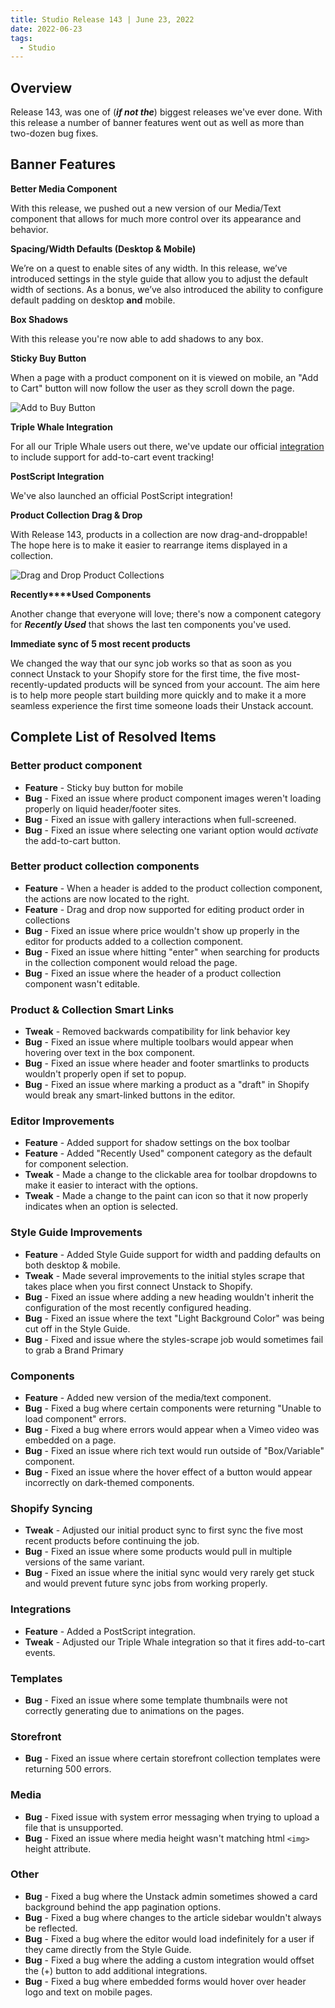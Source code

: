 ```yaml
---
title: Studio Release 143 | June 23, 2022
date: 2022-06-23
tags:
  - Studio
---
```


## Overview

Release 143, was one of (***if not the***) biggest releases we've ever done. With this release a number of banner
features went out as well as more than two-dozen bug fixes.

## Banner Features

**Better Media Component**

With this release, we pushed out a new version of our Media/Text component that allows for much more control over its
appearance and behavior.

**Spacing/Width Defaults (Desktop & Mobile)**

We’re on a quest to enable sites of any width. In this release, we’ve introduced settings in the style guide that allow
you to adjust the default width of sections. As a bonus, we’ve also introduced the ability to configure default padding
on desktop **and** mobile.

**Box Shadows**

With this release you're now able to add shadows to any box.

**Sticky Buy Button**

When a page with a product component on it is viewed on mobile, an "Add to Cart" button will now follow the user as they
scroll down the page.

![Add to Buy Button](/assets/studio/mobile__3_.gif)

**Triple Whale Integration**

For all our Triple Whale users out there, we've update our
official [integration](https://support.unstack.com/hc/en-us/articles/6601516565655-Integrating-Triple-Whale) to include
support for add-to-cart event tracking!

**PostScript Integration**

We've also launched an official PostScript integration!

**Product Collection Drag & Drop**

With Release 143, products in a collection are now drag-and-droppable! The hope here is to make it easier to rearrange
items displayed in a collection.

![Drag and Drop Product Collections](/assets/studio/reorder.gif)

**Recently****Used Components**

Another change that everyone will love; there's now a component category for ***Recently Used*** that shows the last ten
components you've used.

**Immediate sync of 5 most recent products**

We changed the way that our sync job works so that as soon as you connect Unstack to your Shopify store for the first
time, the five most-recently-updated products will be synced from your account. The aim here is to help more people
start building more quickly and to make it a more seamless experience the first time someone loads their Unstack
account.

## Complete List of Resolved Items

### Better product component

* **Feature** - Sticky buy button for mobile
* **Bug** - Fixed an issue where product component images weren't loading properly on liquid header/footer sites.
* **Bug** - Fixed an issue with gallery interactions when full-screened.
* **Bug** - Fixed an issue where selecting one variant option would *activate* the add-to-cart button.

### Better product collection components

* **Feature** - When a header is added to the product collection component, the actions are now located to the right.
* **Feature** - Drag and drop now supported for editing product order in collections
* **Bug** - Fixed an issue where price wouldn't show up properly in the editor for products added to a collection
  component.
* **Bug** - Fixed an issue where hitting "enter" when searching for products in the collection component would reload
  the page.
* **Bug** - Fixed an issue where the header of a product collection component wasn't editable.

### Product & Collection Smart Links

* **Tweak** - Removed backwards compatibility for link behavior key
* **Bug** - Fixed an issue where multiple toolbars would appear when hovering over text in the box component.
* **Bug** - Fixed an issue where header and footer smartlinks to products wouldn't properly open if set to popup.
* **Bug** - Fixed an issue where marking a product as a "draft" in Shopify would break any smart-linked buttons in the
  editor.

### Editor Improvements

* **Feature** - Added support for shadow settings on the box toolbar
* **Feature** - Added "Recently Used" component category as the default for component selection.
* **Tweak** - Made a change to the clickable area for toolbar dropdowns to make it easier to interact with the options.
* **Tweak** - Made a change to the paint can icon so that it now properly indicates when an option is selected.

### Style Guide Improvements

* **Feature** - Added Style Guide support for width and padding defaults on both desktop & mobile.
* **Tweak** - Made several improvements to the initial styles scrape that takes place when you first connect Unstack to
  Shopify.
* **Bug** - Fixed an issue where adding a new heading wouldn't inherit the configuration of the most recently configured
  heading.
* **Bug** - Fixed an issue where the text "Light Background Color" was being cut off in the Style Guide.
* **Bug** - Fixed and issue where the styles-scrape job would sometimes fail to grab a Brand Primary

### Components

* **Feature** - Added new version of the media/text component.
* **Bug** - Fixed a bug where certain components were returning "Unable to load component" errors.
* **Bug** - Fixed a bug where errors would appear when a Vimeo video was embedded on a page.
* **Bug** - Fixed an issue where rich text would run outside of "Box/Variable" component.
* **Bug** - Fixed an issue where the hover effect of a button would appear incorrectly on dark-themed components.

### Shopify Syncing

* **Tweak** - Adjusted our initial product sync to first sync the five most recent products before continuing the job.
* **Bug** - Fixed an issue where some products would pull in multiple versions of the same variant.
* **Bug** - Fixed an issue where the initial sync would very rarely get stuck and would prevent future sync jobs from
  working properly.

### Integrations

* **Feature** - Added a PostScript integration.
* **Tweak** - Adjusted our Triple Whale integration so that it fires add-to-cart events.

### Templates

* **Bug** - Fixed an issue where some template thumbnails were not correctly generating due to animations on the pages.

### Storefront

* **Bug** - Fixed an issue where certain storefront collection templates were returning 500 errors.

### Media

* **Bug** - Fixed issue with system error messaging when trying to upload a file that is unsupported.
* **Bug** - Fixed an issue where media height wasn't matching html ```<img>``` height attribute.

### Other

* **Bug** - Fixed a bug where the Unstack admin sometimes showed a card background behind the app pagination options.
* **Bug** - Fixed a bug where changes to the article sidebar wouldn't always be reflected.
* **Bug** - Fixed a bug where the editor would load indefinitely for a user if they came directly from the Style Guide.
* **Bug** - Fixed a bug where the adding a custom integration would offset the (+) button to add additional
  integrations.
* **Bug** - Fixed a bug where embedded forms would hover over header logo and text on mobile pages.
